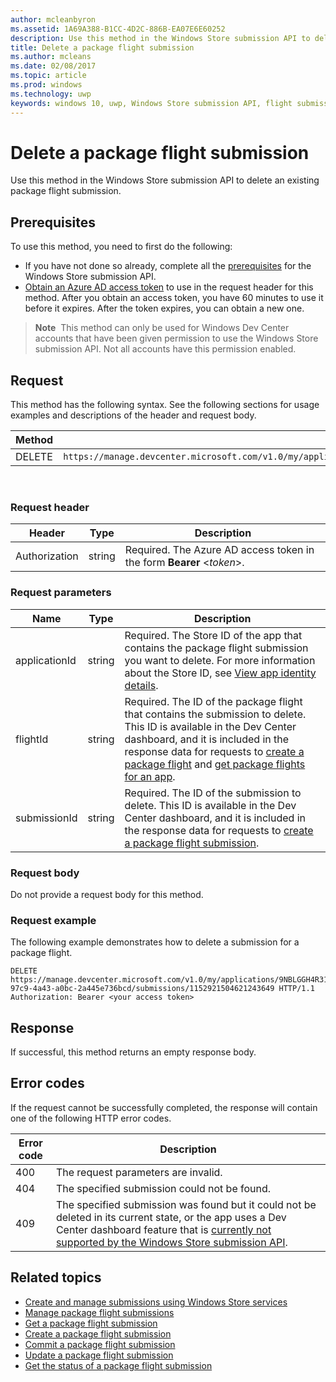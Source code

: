 ```yaml
---
author: mcleanbyron
ms.assetid: 1A69A388-B1CC-4D2C-886B-EA07E6E60252
description: Use this method in the Windows Store submission API to delete an existing package flight submission.
title: Delete a package flight submission
ms.author: mcleans
ms.date: 02/08/2017
ms.topic: article
ms.prod: windows
ms.technology: uwp
keywords: windows 10, uwp, Windows Store submission API, flight submission, delete, package flight
---
```


# Delete a package flight submission




Use this method in the Windows Store submission API to delete an existing package flight submission.

## Prerequisites

To use this method, you need to first do the following:

* If you have not done so already, complete all the [prerequisites](create-and-manage-submissions-using-windows-store-services.md#prerequisites) for the Windows Store submission API.
* [Obtain an Azure AD access token](create-and-manage-submissions-using-windows-store-services.md#obtain-an-azure-ad-access-token) to use in the request header for this method. After you obtain an access token, you have 60 minutes to use it before it expires. After the token expires, you can obtain a new one.

>**Note**&nbsp;&nbsp;This method can only be used for Windows Dev Center accounts that have been given permission to use the Windows Store submission API. Not all accounts have this permission enabled.

## Request

This method has the following syntax. See the following sections for usage examples and descriptions of the header and request body.

| Method | Request URI                                                      |
|--------|------------------------------------------------------------------|
| DELETE    | ```https://manage.devcenter.microsoft.com/v1.0/my/applications/{applicationid}/flights/{flightId}/submissions/{submissionId}``` |

<span/>
 

### Request header

| Header        | Type   | Description                                                                 |
|---------------|--------|-----------------------------------------------------------------------------|
| Authorization | string | Required. The Azure AD access token in the form **Bearer** &lt;*token*&gt;. |

<span/>

### Request parameters

| Name        | Type   | Description                                                                 |
|---------------|--------|-----------------------------------------------------------------------------|
| applicationId | string | Required. The Store ID of the app that contains the package flight submission you want to delete. For more information about the Store ID, see [View app identity details](https://msdn.microsoft.com/windows/uwp/publish/view-app-identity-details).  |
| flightId | string | Required. The ID of the package flight that contains the submission to delete. This ID is available in the Dev Center dashboard, and it is included in the response data for requests to [create a package flight](create-a-flight.md) and [get package flights for an app](get-flights-for-an-app.md).  |
| submissionId | string | Required. The ID of the submission to delete. This ID is available in the Dev Center dashboard, and it is included in the response data for requests to [create a package flight submission](create-a-flight-submission.md).  |

<span/>

### Request body

Do not provide a request body for this method.

<span/>

### Request example

The following example demonstrates how to delete a submission for a package flight.

```
DELETE https://manage.devcenter.microsoft.com/v1.0/my/applications/9NBLGGH4R315/flights/43e448df-97c9-4a43-a0bc-2a445e736bcd/submissions/1152921504621243649 HTTP/1.1
Authorization: Bearer <your access token>
```

## Response

If successful, this method returns an empty response body.

## Error codes

If the request cannot be successfully completed, the response will contain one of the following HTTP error codes.

| Error code |  Description   |
|--------|------------------|
| 400  | The request parameters are invalid. |
| 404  | The specified submission could not be found. |
| 409  | The specified submission was found but it could not be deleted in its current state, or the app uses a Dev Center dashboard feature that is [currently not supported by the Windows Store submission API](create-and-manage-submissions-using-windows-store-services.md#not_supported). |

<span/>

## Related topics

* [Create and manage submissions using Windows Store services](create-and-manage-submissions-using-windows-store-services.md)
* [Manage package flight submissions](manage-flight-submissions.md)
* [Get a package flight submission](get-a-flight-submission.md)
* [Create a package flight submission](create-a-flight-submission.md)
* [Commit a package flight submission](commit-a-flight-submission.md)
* [Update a package flight submission](update-a-flight-submission.md)
* [Get the status of a package flight submission](get-status-for-a-flight-submission.md)
